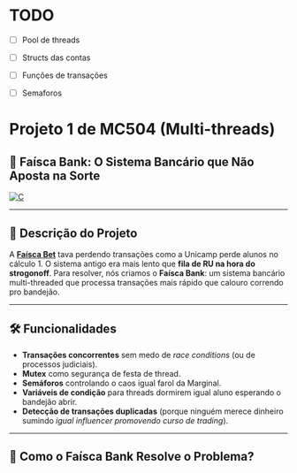 # TODO
- [ ] Pool de threads
- [ ] Structs das contas
- [ ] Funções de transações
- [ ] Semaforos


# Projeto 1 de MC504 (Multi-threads)
## 🚀 Faísca Bank: O Sistema Bancário que Não Aposta na Sorte

[![C](https://img.shields.io/badge/Linguagem-C-%23f34b7d?style=for-the-badge)](https://en.wikipedia.org/wiki/C_(programming_language))

---

## 📌 **Descrição do Projeto**
A **[Faísca Bet](https://github.com/defnotmee/faisca-bet)** tava perdendo transações como a Unicamp perde alunos no cálculo 1. O sistema antigo era mais lento que **fila de RU na hora do strogonoff**. Para resolver, nós criamos o **Faísca Bank**: um sistema bancário multi-threaded que processa transações mais rápido que calouro correndo pro bandejão.

---

## 🛠️ **Funcionalidades**
- **Transações concorrentes** sem medo de *race conditions* (ou de processos judiciais).
- **Mutex** como segurança de festa de thread.
- **Semáforos** controlando o caos igual farol da Marginal.
- **Variáveis de condição** para threads dormirem igual aluno esperando o bandejão abrir.
- **Detecção de transações duplicadas** (porque ninguém merece dinheiro sumindo *igual influencer promovendo curso de trading*).
---

## 🚨 **Como o Faísca Bank Resolve o Problema?**
